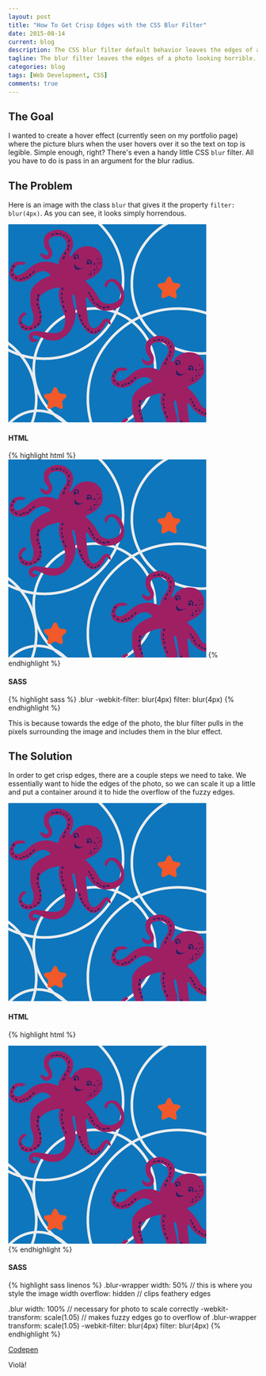 ```yaml
---
layout: post
title: "How To Get Crisp Edges with the CSS Blur Filter"
date: 2015-08-14
current: blog
description: The CSS blur filter default behavior leaves the edges of a photo looking horrible. But you can prevent that with a few simple lines of code.
tagline: The blur filter leaves the edges of a photo looking horrible. Here's how to prevent that.
categories: blog
tags: [Web Development, CSS]
comments: true
---
```


## The Goal

I wanted to create a hover effect (currently seen on my portfolio page) where the picture blurs when the user hovers over it so the text on top is legible. Simple enough, right? There's even a handy little CSS `blur` filter. All you have to do is pass in an argument for the blur radius.

## The Problem

Here is an image with the class `blur` that gives it the property `filter: blur(4px)`. As you can see, it looks simply horrendous.

<img class="blur" src="/img/notecards-cover.png">

#### HTML
{% highlight html %}
<img class="blur" src="/img/notecards-cover.png">
{% endhighlight %}

#### SASS
{% highlight sass %}
.blur
  -webkit-filter: blur(4px)
  filter: blur(4px)
{% endhighlight %}


This is because towards the edge of the photo, the blur filter pulls in the pixels surrounding the image and includes them in the blur effect. 

## The Solution

In order to get crisp edges, there are a couple steps we need to take. We essentially want to hide the edges of the photo, so we can scale it up a little and put a container around it to hide the overflow of the fuzzy edges. 

<div class="demonstration">
	<div class="blur-wrapper">
		<img class="blur-crisp" src="/img/notecards-cover.png">
	</div>
</div>

#### HTML
{% highlight html %}
<div class="blur-wrapper">
  <img class="blur" src="/img/notecards-cover.png">
</div>
{% endhighlight %}

#### SASS
{% highlight sass linenos %}
.blur-wrapper
  width: 50%        // this is where you style the image width
  overflow: hidden  // clips feathery edges

.blur
  width: 100%  // necessary for photo to scale correctly
  -webkit-transform: scale(1.05) // makes fuzzy edges go to overflow of .blur-wrapper
  transform: scale(1.05)
  -webkit-filter: blur(4px)
  filter: blur(4px)
{% endhighlight %}

<a class="button" href="http://codepen.io/chloeam/pen/OVGZwg?editors=110" target="_blank">Codepen</a>

Viol&agrave;!

<!--
## Adding a Grid

I wanted my photos displayed in a grid with no margins and the blur as a hover effect along with descriptive text. In order to do this, I needed to add to the underlying structure. I still need to use a wrapping div around the image for the blur effect, but I also need another div, `info`, for the text and another, `project-preview`, to contain both `blur-wrapper` and `info`. Each `project-preview` represents one portfolio project, and they are all contained in a div with the class of `portfolio`. -->